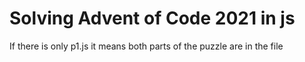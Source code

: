 # Solving Advent of Code 2021 in js
If there is only p1.js it means both parts of the puzzle are in the file